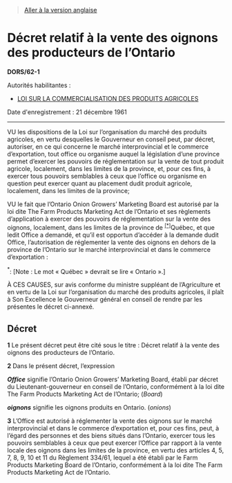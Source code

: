 > [Aller à la version anglaise](/en/Regulations/Statutory%20Orders%20and%20Regulations/62/1.md)

# Décret relatif à la vente des oignons des producteurs de l’Ontario

**DORS/62-1**

Autorités habilitantes : 
- [LOI SUR LA COMMERCIALISATION DES PRODUITS AGRICOLES](/fr/Lois/Lois%20révisées%20du%20Canada/A/A-6.md)

Date d'enregistrement : 21 décembre 1961

----------

VU les dispositions de la Loi sur l’organisation du marché des produits agricoles, en vertu desquelles le Gouverneur en conseil peut, par décret, autoriser, en ce qui concerne le marché interprovincial et le commerce d’exportation, tout office ou organisme auquel la législation d’une province permet d’exercer les pouvoirs de réglementation sur la vente de tout produit agricole, localement, dans les limites de la province, et, pour ces fins, à exercer tous pouvoirs semblables à ceux que l’office ou organisme en question peut exercer quant au placement dudit produit agricole, localement, dans les limites de la province;

VU le fait que l’Ontario Onion Growers’ Marketing Board est autorisé par la loi dite The Farm Products Marketing Act de l’Ontario et ses règlements d’application à exercer des pouvoirs de réglementation sur la vente des oignons, localement, dans les limites de la province de <sup><a href='#nbp_DORS_62-1_FR_hq_13429'>[*]</a></sup>Québec, et que ledit Office a demandé, et qu’il est opportun d’accéder à la demande dudit Office, l’autorisation de réglementer la vente des oignons en dehors de la province de l’Ontario sur le marché interprovincial et dans le commerce d’exportation :

<a name='nbp_DORS_62-1_FR_hq_13429'><sup>*</sup></a>: [Note : Le mot « Québec » devrait se lire « Ontario ».]<br />

À CES CAUSES, sur avis conforme du ministre suppléant de l’Agriculture et en vertu de la Loi sur l’organisation du marché des produits agricoles, il plaît à Son Excellence le Gouverneur général en conseil de rendre par les présentes le décret ci-annexé.




## Décret


**1** Le présent décret peut être cité sous le titre : Décret relatif à la vente des oignons des producteurs de l’Ontario.



**2** Dans le présent décret, l’expression

***Office*** signifie l’Ontario Onion Growers’ Marketing Board, établi par décret du Lieutenant-gouverneur en conseil de l’Ontario, conformément à la loi dite The Farm Products Marketing Act de l’Ontario; (*Board*)

***oignons*** signifie les oignons produits en Ontario. (*onions*)



**3** L’Office est autorisé à réglementer la vente des oignons sur le marché interprovincial et dans le commerce d’exportation et, pour ces fins, peut, à l’égard des personnes et des biens situés dans l’Ontario, exercer tous les pouvoirs semblables à ceux que peut exercer l’Office par rapport à la vente locale des oignons dans les limites de la province, en vertu des articles 4, 5, 7, 8, 9, 10 et 11 du Règlement 334/61, lequel a été établi par le Farm Products Marketing Board de l’Ontario, conformément à la loi dite The Farm Products Marketing Act de l’Ontario.


